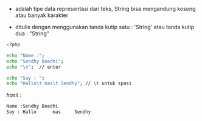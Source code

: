 - adalah tipe data representasi dari teks, String bisa mengandung kosong atau banyak karakter

* ditulis dengan menggunakan tanda kutip satu : 'String' atau tanda kutip dua : "String"

```zsh
<?php

echo "Name :";
echo "Sendhy Boedhi";
echo "\n";  // enter

echo "Say : ";
echo "Hallo\t mas\t Sendhy"; // \t untuk spasi

```

_hasil :_

```zsh
Name :Sendhy Boedhi
Say : Hallo      mas     Sendhy
```
